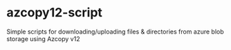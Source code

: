 # azcopy12-script
Simple scripts for downloading/uploading files &amp; directories from azure blob storage using Azcopy v12
